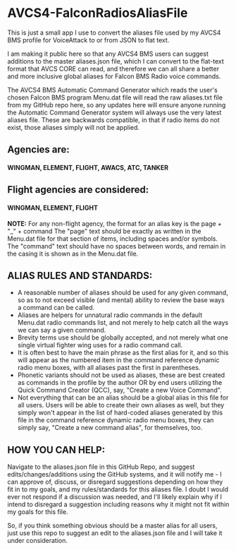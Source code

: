 # AVCS4-FalconRadiosAliasFile

This is just a small app I use to convert the aliases file used by my AVCS4 BMS profile for VoiceAttack to or from JSON to flat text.

I am making it public here so that any AVCS4 BMS users can suggest additions to the master aliases.json file, which I can convert to the flat-text format that AVCS CORE can read, and therefore we can all share a better and more inclusive global aliases for Falcon BMS Radio voice commands.

The AVCS4 BMS Automatic Command Generator which reads the user's chosen Falcon BMS program Menu.dat file will read the raw aliases.txt file from my GitHub repo here, so any updates here will ensure anyone running the Automatic Command Generator system will always use the very latest aliases file.  These are backwards compatible, in that if radio items do not exist, those aliases simply will not be applied.

## Agencies are:
#### WINGMAN, ELEMENT, FLIGHT, AWACS, ATC, TANKER

## Flight agencies are considered:
#### WINGMAN, ELEMENT, FLIGHT

**NOTE:**
For any non-flight agency, the format for an alias key is the page + "_" + command
The "page" text should be exactly as written in the Menu.dat file for that section of items, including spaces and/or symbols.
The "command" text should have no spaces between words, and remain in the casing it is shown as in the Menu.dat file.

## ALIAS RULES AND STANDARDS:
- A reasonable number of aliases should be used for any given command, so as to not exceed visible (and mental) ability to review the base ways a command can be called.
- Aliases are helpers for unnatural radio commands in the default Menu.dat radio commands list, and not merely to help catch all the ways we can say a given command.
- Brevity terms use should be globally accepted, and not merely what one single virtual fighter wing uses for a radio command call.
- It is often best to have the main phrase as the first alias for it, and so this will appear as the numbered item in the command reference dynamic radio menu boxes, with all aliases past the first in parentheses.
- Phonetic variants should not be used as aliases, these are best created as commands in the profile by the author OR by end users utilizing the Quick Command Creator (QCC), say, "Create a new Voice Command".
- Not everything that can be an alias should be a global alias in this file for all users.  Users will be able to create their own aliases as well, but they simply won't appear in the list of hard-coded aliases generated by this file in the command reference dynamic radio menu boxes, they can simply say, "Create a new command alias", for themselves, too.



## HOW YOU CAN HELP:
Navigate to the aliases.json file in this GitHub Repo, and suggest edits/changes/additions using the GitHub systems, and it will notify me - I can approve of, discuss, or disregard suggestions depending on how they fit in to my goals, and my rules/standards for this aliases file.  I doubt I would ever not respond if a discussion was needed, and I'll likely explain why if I intend to disregard a suggestion including reasons why it might not fit within my goals for this file.

So, if you think something obvious should be a master alias for all users, just use this repo to suggest an edit to the aliases.json file and I will take it under consideration.

